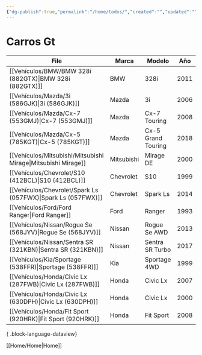 ```yaml
---
{"dg-publish":true,"permalink":"/home/todos/","created":"","updated":""}
---
```




# Carros Gt


| File                                                             | Marca      | Modelo             | Año  |
| ---------------------------------------------------------------- | ---------- | ------------------ | ---- |
| [[Vehículos/BMW/BMW 328i (882GTX)\|BMW 328i (882GTX)]]        | BMW        | 328i               | 2011 |
| [[Vehículos/Mazda/3i (586GJK)\|3i (586GJK)]]                  | Mazda      | 3i                 | 2006 |
| [[Vehículos/Mazda/Cx-7 (553GMJ)\|Cx-7 (553GMJ)]]              | Mazda      | Cx-7 Touring       | 2008 |
| [[Vehículos/Mazda/Cx-5 (785KGT)\|Cx-5 (785KGT)]]              | Mazda      | Cx-5 Grand Touring | 2018 |
| [[Vehículos/Mitsubishi/Mitsubishi Mirage\|Mitsubishi Mirage]] | Mitsubishi | Mirage DE          | 2000 |
| [[Vehículos/Chevrolet/S10 (412BCL)\|S10 (412BCL)]]            | Chevrolet  | S10                | 1999 |
| [[Vehículos/Chevrolet/Spark Ls (057FWX)\|Spark Ls (057FWX)]]  | Chevrolet  | Spark Ls           | 2014 |
| [[Vehículos/Ford/Ford Ranger\|Ford Ranger]]                   | Ford       | Ranger             | 1993 |
| [[Vehículos/Nissan/Rogue Se (568JYV)\|Rogue Se (568JYV)]]     | Nissan     | Rogue Se AWD       | 2013 |
| [[Vehículos/Nissan/Sentra SR (321KBN)\|Sentra SR (321KBN)]]   | Nissan     | Sentra SR Turbo    | 2017 |
| [[Vehículos/Kia/Sportage (538FFR)\|Sportage (538FFR)]]        | Kia        | Sportage 4WD       | 1999 |
| [[Vehículos/Honda/Civic Lx (287FWB)\|Civic Lx (287FWB)]]      | Honda      | Civic Lx           | 2007 |
| [[Vehículos/Honda/Civic Lx (630DPH)\|Civic Lx (630DPH)]]      | Honda      | Civic Lx           | 2000 |
| [[Vehículos/Honda/Fit Sport (920HRK)\|Fit Sport (920HRK)]]    | Honda      | Fit Sport          | 2008 |

{ .block-language-dataview}


[[Home/Home\|Home]]

